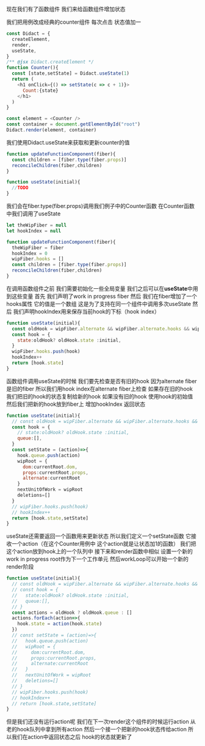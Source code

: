 现在我们有了函数组件 我们来给函数组件增加状态

我们把用例改成经典的counter组件 每次点击 状态值加一
```js
const Didact = {
  createElement,
  render,
  useState,
}
/** @jsx Didact.createElement */
function Counter(){
  const [state,setState] = Didact.useState(1)
  return (
    <h1 onClick={() => setState(c => c + 1)}>
      Count:{state}
    </h1>
  )
}

const element = <Counter />
const container = document.getElementById("root")
Didact.render(element, container)
```
我们使用Didact.useState来获取和更新counter的值

```js
function updateFunctionComponent(fiber){
  const children = [fiber.type(fiber.props)]
  reconcileChildren(fiber,children)
}

function useState(initial){
  //TODO
}
```
我们会在fiber.type(fiber.props)调用我们例子中的Counter函数 在Counter函数中我们调用了useState

```js
let theWipFiber = null
let hookIndex = null

function updateFunctionComponent(fiber){
  theWipFiber = fiber
  hookIndex = 0
  wipFiber.hooks = []
  const children = [fiber.type(fiber.props)]
  reconcileChildren(fiber,children)
}
```
在调用函数组件之前 我们需要初始化一些全局变量 我们之后可以在**useState**中用到这些变量
首先 我们声明了work in progress fiber
然后 我们在fiber增加了一个hooks属性 它的值是一个数组 这是为了支持在同一个组件中调用多次useState
然后 我们声明hookIndex用来保存当前hook的下标（hook index）

```js
function useState(initial){
  const oldHook = wipFiber.alternate && wipFiber.alternate.hooks && wipFiber.alternate.hooks[hookIndex]
  const hook = {
    state:oldHook? oldHook.state :initial,
  }
  wipFiber.hooks.push(hook)
  hookIndex++
  return [hook.state]
}
```
函数组件调用useState的时候 我们要先检查是否有旧的hook
因为alternate fiber是旧的fiber 所以我们用hook index在alternate fiber上检查
如果存在旧的hook 我们把旧的hook的状态复制给新的hook 如果没有旧的hook 使用hook的初始值
然后我们把新的hook放到fiber上 增加hookIndex 返回状态

```js
function useState(initial){
  // const oldHook = wipFiber.alternate && wipFiber.alternate.hooks && wipFiber.alternate.hooks[hookIndex]
  const hook = {
    // state:oldHook? oldHook.state :initial,
    queue:[],
  }
  const setState = (action)=>{
    hook.queue.push(action)
    wipRoot = {
      dom:currentRoot.dom,
      props:currentRoot.props,
      alternate:currentRoot
    }
    nextUnitOfWork = wipRoot
    deletions=[]
  }
  // wipFiber.hooks.push(hook)
  // hookIndex++
  return [hook.state,setState]
}
```
useState还需要返回一个函数用来更新状态 所以我们定义一个setState函数 它接收一个action（在这个Counter用例中 这个action就是让状态加1的函数）
我们把这个action放到hook上的一个队列中
接下来和render函数中相似 设置一个新的work in progress root作为下一个工作单元 然后workLoop可以开始一个新的render阶段

```js
function useState(initial){
  // const oldHook = wipFiber.alternate && wipFiber.alternate.hooks && wipFiber.alternate.hooks[hookIndex]
  // const hook = {
  //   state:oldHook? oldHook.state :initial,
  //   queue:[],
  // }
  const actions = oldHook ? oldHook.queue : []
  actions.forEach(action=>{
    hook.state = action(hook.state)
  })
  // const setState = (action)=>{
  //   hook.queue.push(action)
  //   wipRoot = {
  //     dom:currentRoot.dom,
  //     props:currentRoot.props,
  //     alternate:currentRoot
  //   }
  //   nextUnitOfWork = wipRoot
  //   deletions=[]
  // }
  // wipFiber.hooks.push(hook)
  // hookIndex++
  // return [hook.state,setState]
}
```
但是我们还没有运行action呢
我们在下一次render这个组件的时候运行action 从老的hook队列中拿到所有action 然后一个接一个把新的hook状态传给action 所以我们在action中返回状态之后 hook的状态就更新了